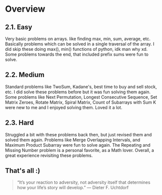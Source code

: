 # Overview

## 2.1. Easy

Very basic problems on arrays. like finding max, min, sum, average, etc. Basically problems which can be solved in a single traversal of the array. I did skip these doing max(), min() functions of python, idk man why xd. Some problems towards the end, that included prefix sums were fun to solve.

## 2.2. Medium

Standard problems like TwoSum, Kadane's, best time to buy and sell stock, etc. I did solve these problems before but it was fun solving them again. Some problems like Next Permutation, Longest Consecutive Sequence, Set Matrix Zeroes, Rotate Matrix, Spiral Matrix, Count of Subarrays with Sum K were new to me and I enjoyed solving them. Loved it a lot.

## 2.3. Hard

Struggled a bit with these problems back then, but just revised them and solved them again. Problems like Merge Overlapping Intervals, and Maximum Product Subarray were fun to solve again. The Repeating and Missing Number problem is a personal favorite, as a Math lover. Overall, a great experience revisiting these problems.

## That's all :)

> “It’s your reaction to adversity, not adversity itself that determines how your life’s story will develop.” — Dieter F. Uchtdorf

